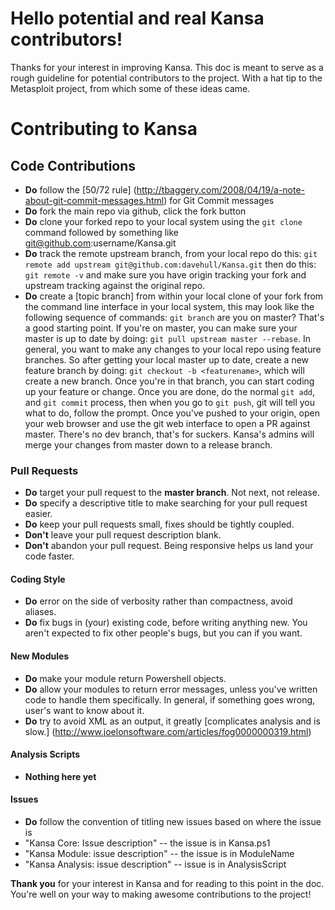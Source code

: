 # Hello potential and real Kansa contributors!

Thanks for your interest in improving Kansa. This doc is meant to 
serve as a rough guideline for potential contributors to the project.
With a hat tip to the Metasploit project, from which some of these
ideas came.

# Contributing to Kansa

## Code Contributions

* **Do** follow the [50/72 rule] 
(http://tbaggery.com/2008/04/19/a-note-about-git-commit-messages.html) 
for Git Commit messages
* **Do** fork the main repo via github, click the fork button
* **Do** clone your forked repo to your local system using the 
`git clone` command followed by something like 
git@github.com:username/Kansa.git
* **Do** track the remote upstream branch, from your local repo
do this:
`git remote add upstream git@github.com:davehull/Kansa.git`
then do this: `git remote -v` and make sure you have origin 
tracking your fork and upstream tracking against the original
repo.
* **Do** create a [topic branch] from within your local clone of 
your fork from the command line interface in your local system, 
this may look like the following sequence of commands:
`git branch` are you on master? That's a good starting point.
If you're on master, you can make sure your master is up to date by
doing: `git pull upstream master --rebase`. In general, you want to
make any changes to your local repo using feature branches. So after
getting your local master up to date, create a new feature branch by
doing: `git checkout -b <featurename>`, which will create a new
branch. Once you're in that branch, you can start coding up your
feature or change. Once you are done, do the normal `git add`, and
`git commit` process, then when you go to `git push`, git will tell
you what to do, follow the prompt. Once you've pushed to your origin,
open your web browser and use the git web interface to open a PR
against master. There's no dev branch, that's for suckers. Kansa's
admins will merge your changes from master down to a release branch.

### Pull Requests

* **Do** target your pull request to the **master branch**. Not next, not
release.
* **Do** specify a descriptive title to make searching for your pull 
request easier.
* **Do** keep your pull requests small, fixes should be tightly coupled.
* **Don't** leave your pull request description blank.
* **Don't** abandon your pull request. Being responsive helps us land your 
code faster.

#### Coding Style
* **Do** error on the side of verbosity rather than compactness, avoid 
aliases.
* **Do** fix bugs in (your) existing code, before writing anything new.
You aren't expected to fix other people's bugs, but you can if you want.

#### New Modules
* **Do** make your module return Powershell objects.
* **Do** allow your modules to return error messages, unless you've 
written code to handle them specifically. In general, if something 
goes wrong, user's want to know about it.
* **Do** try to avoid XML as an output, it greatly [complicates
analysis and is slow.] (http://www.joelonsoftware.com/articles/fog0000000319.html)

#### Analysis Scripts
* **Nothing here yet**

#### Issues
* **Do** follow the convention of titling new issues based on where the issue is
* "Kansa Core: Issue description" -- the issue is in Kansa.ps1
* "Kansa Module: <ModuleName> issue description" -- the issue is in ModuleName
* "Kansa Analysis: <AnalysisScript> issue description" -- issue is in AnalysisScript

**Thank you** for your interest in Kansa and for reading to this point in the doc.
You're well on your way to making awesome contributions to the project!